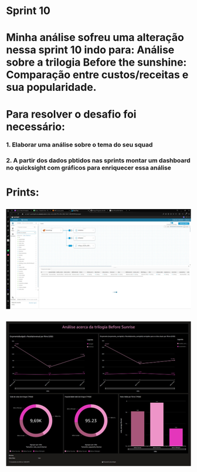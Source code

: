 # Sprint 10

# Minha análise sofreu uma alteração nessa sprint 10 indo para: Análise sobre a trilogia Before the sunshine: Comparação entre custos/receitas e sua popularidade.

# Para resolver o desafio foi necessário:
### 1. Elaborar uma análise sobre o tema do seu squad
### 2. A partir dos dados pbtidos nas sprints montar um dashboard no quicksight com gráficos para enriquecer essa análise

# Prints: 

## ![Conjunto de dados](https://github.com/EA-Igor/Programa-de-Bolsas-Compass-Data-Analytics---AWS/blob/main/Sprint%2010/Evidencias/Desafio/Print-Conjuto-de-Dados.jpeg)

## ![Dashboard](https://github.com/EA-Igor/Programa-de-Bolsas-Compass-Data-Analytics---AWS/blob/main/Sprint%2010/Evidencias/Desafio/Print-Dashboard.jpeg)
